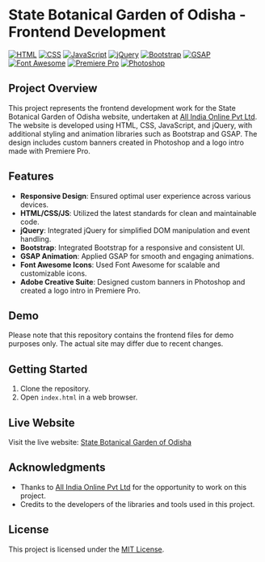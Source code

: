# State Botanical Garden of Odisha - Frontend Development

[![HTML](https://img.shields.io/badge/HTML-5-orange?style=for-the-badge&logo=html5)](https://developer.mozilla.org/en-US/docs/Web/HTML)
[![CSS](https://img.shields.io/badge/CSS-3-blue?style=for-the-badge&logo=css3)](https://developer.mozilla.org/en-US/docs/Web/CSS)
[![JavaScript](https://img.shields.io/badge/JavaScript-ES6-yellow?style=for-the-badge&logo=javascript)](https://developer.mozilla.org/en-US/docs/Web/JavaScript)
[![jQuery](https://img.shields.io/badge/jQuery-3.x-blue?style=for-the-badge&logo=jquery)](https://jquery.com/)
[![Bootstrap](https://img.shields.io/badge/Bootstrap-4-purple?style=for-the-badge&logo=bootstrap)](https://getbootstrap.com/)
[![GSAP](https://img.shields.io/badge/GSAP-3-green?style=for-the-badge&logo=greensock)](https://greensock.com/gsap/)
[![Font Awesome](https://img.shields.io/badge/Font%20Awesome-5-lightgrey?style=for-the-badge&logo=font-awesome)](https://fontawesome.com/)
[![Premiere Pro](https://img.shields.io/badge/Premiere%20Pro-2022-red?style=for-the-badge&logo=adobe-premiere-pro)](https://www.adobe.com/products/premiere.html)
[![Photoshop](https://img.shields.io/badge/Photoshop-CC-31A8FF?style=for-the-badge&logo=adobe-photoshop)](https://www.adobe.com/products/photoshop.html)

## Project Overview

This project represents the frontend development work for the State Botanical Garden of Odisha website, undertaken at [All India Online Pvt Ltd](https://allindiaonline.in/). The website is developed using HTML, CSS, JavaScript, and jQuery, with additional styling and animation libraries such as Bootstrap and GSAP. The design includes custom banners created in Photoshop and a logo intro made with Premiere Pro.

## Features

- **Responsive Design**: Ensured optimal user experience across various devices.
- **HTML/CSS/JS**: Utilized the latest standards for clean and maintainable code.
- **jQuery**: Integrated jQuery for simplified DOM manipulation and event handling.
- **Bootstrap**: Integrated Bootstrap for a responsive and consistent UI.
- **GSAP Animation**: Applied GSAP for smooth and engaging animations.
- **Font Awesome Icons**: Used Font Awesome for scalable and customizable icons.
- **Adobe Creative Suite**: Designed custom banners in Photoshop and created a logo intro in Premiere Pro.

## Demo

Please note that this repository contains the frontend files for demo purposes only. The actual site may differ due to recent changes.

## Getting Started

1. Clone the repository.
2. Open `index.html` in a web browser.

## Live Website

Visit the live website: [State Botanical Garden of Odisha](https://www.statebotanicalgardenodisha.org/)

## Acknowledgments

- Thanks to [All India Online Pvt Ltd](https://allindiaonline.in/) for the opportunity to work on this project.
- Credits to the developers of the libraries and tools used in this project.

## License

This project is licensed under the [MIT License](LICENSE).
